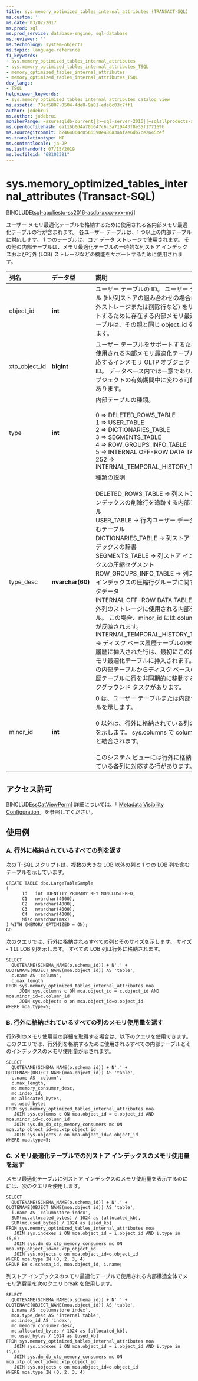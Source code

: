 ```yaml
---
title: sys.memory_optimized_tables_internal_attributes (TRANSACT-SQL) |Microsoft Docs
ms.custom: ''
ms.date: 03/07/2017
ms.prod: sql
ms.prod_service: database-engine, sql-database
ms.reviewer: ''
ms.technology: system-objects
ms.topic: language-reference
f1_keywords:
- sys.memory_optimized_tables_internal_attributes
- sys.memory_optimized_tables_internal_attributes_TSQL
- memory_optimized_tables_internal_attributes
- memory_optimized_tables_internal_attributes_TSQL
dev_langs:
- TSQL
helpviewer_keywords:
- sys.memory_optimized_tables_internal_attributes catalog view
ms.assetid: 78ef5807-0504-4de8-9a01-ede6c03c7ff1
author: jodebrui
ms.author: jodebrui
monikerRange: =azuresqldb-current||>=sql-server-2016||=sqlallproducts-allversions||>=sql-server-linux-2017||=azuresqldb-mi-current
ms.openlocfilehash: ea116b0d4a70b647c6c3a719443f8e35f177169b
ms.sourcegitcommit: b2464064c0566590e486a3aafae6d67ce2645cef
ms.translationtype: MT
ms.contentlocale: ja-JP
ms.lasthandoff: 07/15/2019
ms.locfileid: "68102381"
---
```

# <a name="sysmemoryoptimizedtablesinternalattributes-transact-sql"></a>sys.memory_optimized_tables_internal_attributes (Transact-SQL)
[!INCLUDE[tsql-appliesto-ss2016-asdb-xxxx-xxx-md](../../includes/tsql-appliesto-ss2016-asdb-xxxx-xxx-md.md)]

ユーザー メモリ最適化テーブルを格納するために使用される各内部メモリ最適化テーブルの行が含まれます。 各ユーザー テーブルは、1 つ以上の内部テーブルに対応します。 1 つのテーブルは、コア データ ストレージで使用されます。 その他の内部テーブルは、メモリ最適化テーブルの一時的な列ストア インデックスおよび行外 (LOB) ストレージなどの機能をサポートするために使用されます。
 
| 列名  | データ型  | 説明 |
| :------ |:----------| :-----|
|object_id  |**int**|       ユーザー テーブルの ID。 ユーザー テーブル (hk/列ストアの組み合わせの場合は行外ストレージまたは削除行など) をサポートするために存在する内部メモリ最適化テーブルは、その親と同じ object_id を持ちます。 |
|xtp_object_id  |**bigint**|    ユーザー テーブルをサポートするために使用される内部メモリ最適化テーブルに対応するインメモリ OLTP オブジェクト ID。 データベース内では一意であり、オブジェクトの有効期間中に変わる可能性があります。 
|type|  **int** |   内部テーブルの種類。<br/><br/> 0 => DELETED_ROWS_TABLE <br/> 1 => USER_TABLE <br/> 2 => DICTIONARIES_TABLE<br/>3 => SEGMENTS_TABLE<br/>4 => ROW_GROUPS_INFO_TABLE<br/>5 => INTERNAL OFF-ROW DATA TABLE<br/>252 => INTERNAL_TEMPORAL_HISTORY_TABLE | 
|type_desc| **nvarchar(60)**|   種類の説明<br/><br/>DELETED_ROWS_TABLE -> 列ストア インデックスの削除行を追跡する内部テーブル<br/>USER_TABLE -> 行内ユーザー データを含むテーブル<br/>DICTIONARIES_TABLE -> 列ストア インデックスの辞書<br/>SEGMENTS_TABLE -> 列ストア インデックスの圧縮セグメント<br/>ROW_GROUPS_INFO_TABLE -> 列ストア インデックスの圧縮行グループに関するメタデータ<br/>INTERNAL OFF-ROW DATA TABLE -> 行外列のストレージに使用される内部テーブル。 この場合、minor_id には column_id が反映されます。<br/>INTERNAL_TEMPORAL_HISTORY_TABLE -> ディスク ベース履歴テーブルの末尾。 履歴に挿入された行は、最初にこの内部メモリ最適化テーブルに挿入されます。 この内部テーブルからディスク ベースの履歴テーブルに行を非同期的に移動するバックグラウンド タスクがあります。 |
|minor_id|  **int**|    0 は、ユーザー テーブルまたは内部テーブルを示します。<br/><br/>0 以外は、行外に格納されている列の ID を示します。 sys.columns で column_id と結合されます。<br/><br/>このシステム ビューには行外に格納されている各列に対応する行があります。|

## <a name="permissions"></a>アクセス許可  
 [!INCLUDE[ssCatViewPerm](../../includes/sscatviewperm-md.md)] 詳細については、「 [Metadata Visibility Configuration](../../relational-databases/security/metadata-visibility-configuration.md)」を参照してください。  
  
## <a name="examples"></a>使用例  
  
### <a name="a-returning-all-columns-that-are-stored-off-row"></a>A. 行外に格納されているすべての列を返す

次の T-SQL スクリプトは、複数の大きな LOB 以外の列と 1 つの LOB 列を含むテーブルを示しています。

```Transact-SQL
CREATE TABLE dbo.LargeTableSample
(
      Id   int IDENTITY PRIMARY KEY NONCLUSTERED,
      C1   nvarchar(4000),
      C2   nvarchar(4000),
      C3   nvarchar(4000),
      C4   nvarchar(4000),
      Misc nvarchar(max)
) WITH (MEMORY_OPTIMIZED = ON);
GO
```

次のクエリでは、行外に格納されるすべての列とそのサイズを示します。 サイズ - 1 は LOB 列を示します。 すべての LOB 列は行外に格納されます。

```Transact-SQL
SELECT 
  QUOTENAME(SCHEMA_NAME(o.schema_id)) + N'.' + QUOTENAME(OBJECT_NAME(moa.object_id)) AS 'table', 
  c.name AS 'column', 
  c.max_length
FROM sys.memory_optimized_tables_internal_attributes moa
     JOIN sys.columns c ON moa.object_id = c.object_id AND moa.minor_id=c.column_id
     JOIN sys.objects o on moa.object_id=o.object_id 
WHERE moa.type=5;
```

### <a name="b-returning-memory-consumption-of-all-columns-that-are-stored-off-row"></a>B. 行外に格納されているすべての列のメモリ使用量を返す

行外列のメモリ使用量の詳細を取得する場合は、以下のクエリを使用できます。このクエリでは、行外列を格納するために使用されるすべての内部テーブルとそのインデックスのメモリ使用量が示されます。

```Transact-SQL
SELECT
  QUOTENAME(SCHEMA_NAME(o.schema_id)) + N'.' + QUOTENAME(OBJECT_NAME(moa.object_id)) AS 'table',
  c.name AS 'column',
  c.max_length,
  mc.memory_consumer_desc,
  mc.index_id,
  mc.allocated_bytes,
  mc.used_bytes
FROM sys.memory_optimized_tables_internal_attributes moa
   JOIN sys.columns c ON moa.object_id = c.object_id AND moa.minor_id=c.column_id
   JOIN sys.dm_db_xtp_memory_consumers mc ON moa.xtp_object_id=mc.xtp_object_id
   JOIN sys.objects o on moa.object_id=o.object_id 
WHERE moa.type=5;
```

### <a name="c-returning-memory-consumption-of-columnstore-indexes-on-memory-optimized-tables"></a>C. メモリ最適化テーブルでの列ストア インデックスのメモリ使用量を返す

メモリ最適化テーブルに列ストア インデックスのメモリ使用量を表示するのにには、次のクエリを使用します。

```Transact-SQL
SELECT
  QUOTENAME(SCHEMA_NAME(o.schema_id)) + N'.' + QUOTENAME(OBJECT_NAME(moa.object_id)) AS 'table',
  i.name AS 'columnstore index',
  SUM(mc.allocated_bytes) / 1024 as [allocated_kb],
  SUM(mc.used_bytes) / 1024 as [used_kb]
FROM sys.memory_optimized_tables_internal_attributes moa
   JOIN sys.indexes i ON moa.object_id = i.object_id AND i.type in (5,6)
   JOIN sys.dm_db_xtp_memory_consumers mc ON moa.xtp_object_id=mc.xtp_object_id
   JOIN sys.objects o on moa.object_id=o.object_id
WHERE moa.type IN (0, 2, 3, 4)
GROUP BY o.schema_id, moa.object_id, i.name;
```

列ストア インデックスのメモリ最適化テーブルで使用される内部構造全体でメモリ消費量を次のクエリ break を使用します。

```Transact-SQL
SELECT
  QUOTENAME(SCHEMA_NAME(o.schema_id)) + N'.' + QUOTENAME(OBJECT_NAME(moa.object_id)) AS 'table',
  i.name AS 'columnstore index',
  moa.type_desc AS 'internal table',
  mc.index_id AS 'index',
  mc.memory_consumer_desc,
  mc.allocated_bytes / 1024 as [allocated_kb],
  mc.used_bytes / 1024 as [used_kb]
FROM sys.memory_optimized_tables_internal_attributes moa
   JOIN sys.indexes i ON moa.object_id = i.object_id AND i.type in (5,6)
   JOIN sys.dm_db_xtp_memory_consumers mc ON moa.xtp_object_id=mc.xtp_object_id
   JOIN sys.objects o on moa.object_id=o.object_id
WHERE moa.type IN (0, 2, 3, 4)
```


